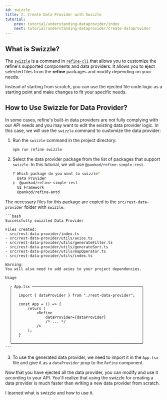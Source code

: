 ```yaml
---
id: swizzle
title: 2. Create Data Provider with Swizzle
tutorial:
    prev: tutorial/understanding-dataprovider/index
    next: tutorial/understanding-dataprovider/create-dataprovider
---
```


## What is Swizzle?

The [`swizzle`](../../packages/documentation/cli.md#swizzle) is a command in [`refine-cli`](../../packages/documentation/cli.md) that allows you to customize the refine's supported components and data providers. It allows you to eject selected files from the **refine** packages and modify depending on your needs.

Instead of starting from scratch, you can use the ejected file code logic as a starting point and make changes to fit your specific needs.

## How to Use Swizzle for Data Provider?

In some cases, refine's built-in data providers are not fully complying with our API needs and you may want to edit the existing data provider logic. In this case, we will use the `swizzle` command to customize the data provider:

1. Run the `swizzle` command in the project directory:

    ```bash
    npm run refine swizzle
    ```

2. Select the data provider package from the list of packages that support `swizzle`. In this tutorial, we will use `@pankod/refine-simple-rest`.

    ```bash
    ? Which package do you want to swizzle?
      Data Provider
    ❯  @pankod/refine-simple-rest
      UI Framework
      @pankod/refine-antd
    ```

The necessary files for this package are copied to the `src/rest-data-provider` folder with `swizzle`.

    ```bash
    Successfully swizzled Data Provider

    Files created:
    - src/rest-data-provider/index.ts
    - src/rest-data-provider/utils/axios.ts
    - src/rest-data-provider/utils/generateFilter.ts
    - src/rest-data-provider/utils/generateSort.ts
    - src/rest-data-provider/utils/mapOperator.ts
    - src/rest-data-provider/utils/index.ts

    Warning:
    You will also need to add axios to your project dependencies.

    Usage

      ╭ App.tsx ─────────────────────────────────────────────────╮
      │                                                          │
      │   import { dataProvider } from "./rest-data-provider";   │
      │                                                          │
      │   const App = () => {                                    │
      │       return (                                           │
      │           <Refine                                        │
      │               dataProvider={dataProvider}                │
      │               /* ... */                                  │
      │           />                                             │
      │       );                                                 │
      │   }                                                      │
      │                                                          │
      ╰──────────────────────────────────────────────────────────╯
    ```

3. To use the generated data provider, we need to import it in the `App.tsx` file and give it as a `dataProvider` prop to the `Refine` component.

Now that you have ejected all the data provider, you can modify and use it according to your API. You'll realize that using the swizzle for creating a data provider is much faster than writing a new data provider from scratch.

<Checklist>

<ChecklistItem id="data-provider-swizzle">
I learned what is swizzle and how to use it.
</ChecklistItem>

</Checklist>
